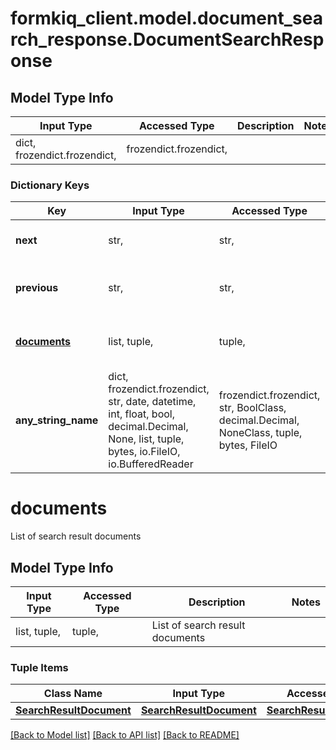 # formkiq_client.model.document_search_response.DocumentSearchResponse

## Model Type Info
Input Type | Accessed Type | Description | Notes
------------ | ------------- | ------------- | -------------
dict, frozendict.frozendict,  | frozendict.frozendict,  |  | 

### Dictionary Keys
Key | Input Type | Accessed Type | Description | Notes
------------ | ------------- | ------------- | ------------- | -------------
**next** | str,  | str,  | Next page of results token | [optional] 
**previous** | str,  | str,  | Previous page of results token | [optional] 
**[documents](#documents)** | list, tuple,  | tuple,  | List of search result documents | [optional] 
**any_string_name** | dict, frozendict.frozendict, str, date, datetime, int, float, bool, decimal.Decimal, None, list, tuple, bytes, io.FileIO, io.BufferedReader | frozendict.frozendict, str, BoolClass, decimal.Decimal, NoneClass, tuple, bytes, FileIO | any string name can be used but the value must be the correct type | [optional]

# documents

List of search result documents

## Model Type Info
Input Type | Accessed Type | Description | Notes
------------ | ------------- | ------------- | -------------
list, tuple,  | tuple,  | List of search result documents | 

### Tuple Items
Class Name | Input Type | Accessed Type | Description | Notes
------------- | ------------- | ------------- | ------------- | -------------
[**SearchResultDocument**](SearchResultDocument.md) | [**SearchResultDocument**](SearchResultDocument.md) | [**SearchResultDocument**](SearchResultDocument.md) |  | 

[[Back to Model list]](../../README.md#documentation-for-models) [[Back to API list]](../../README.md#documentation-for-api-endpoints) [[Back to README]](../../README.md)

